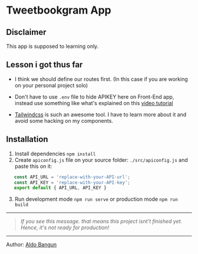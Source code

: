 # Tweetbookgram App

## Disclaimer

This app is supposed to learning only.


## Lesson i got thus far

- I think we should define our routes first. (In this case if you are working on your personal project solo)

- Don't have to use `.env` file to hide APIKEY here on Front-End app, instead use something like what's explained on this [video tutorial](https://www.youtube.com/watch?v=2J3xbMkH2K4)

- [Tailwindcss](https://tailwindcss.com/) is such an awesome tool. I have to learn more about it and avoid some hacking on my components.

## Installation

1. Install dependencies `npm install`
2. Create `apiconfig.js` file on your source folder: `./src/apiconfig.js` and paste this on it:

```javascript
   const API_URL = 'replace-with-your-API-url';
   const API_KEY = 'replace-with-your-API-key';
   export default { API_URL, API_KEY }
```

3. Run development mode `npm run serve` or production mode `npm run build`

---

> *If you see this message. that means this project isnt't finished yet. Hence, it's not ready for production!*

---

Author: [Aldo Bangun](https://facebook.com/aldopunk3)